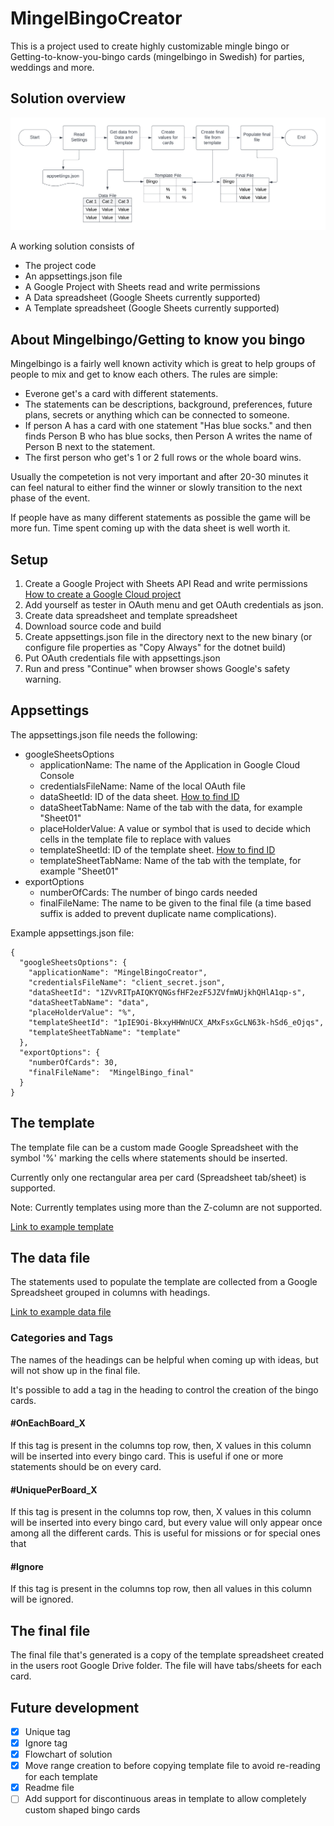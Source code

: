 # MingelBingoCreator  

This is a project used to create highly customizable mingle bingo or Getting-to-know-you-bingo cards (mingelbingo in Swedish) for parties, weddings and more.

## Solution overview

![Solution Flowchart](MingelBingo_Flowchart.png)

A working solution consists of
- The project code
- An appsettings.json file
- A Google Project with Sheets read and write permissions 
- A Data spreadsheet (Google Sheets currently supported)
- A Template spreadsheet (Google Sheets currently supported)

## About Mingelbingo/Getting to know you bingo

Mingelbingo is a fairly well known activity which is great to help groups of people to mix and get to know each others.
The rules are simple: 
- Everone get's a card with different statements.
- The statements can be descriptions, background, preferences, future plans, secrets or anything which can be connected to someone.
- If person A has a card with one statement "Has blue socks." and then finds Person B who has blue socks, then Person A writes the name of Person B next to the statement.
- The first person who get's 1 or 2 full rows or the whole board wins.

Usually the competetion is not very important and after 20-30 minutes it can feel natural to either find the winner or slowly transition to the next phase of the event.

If people have as many different statements as possible the game will be more fun. Time spent coming up with the data sheet is well worth it.

## Setup  

1. Create a Google Project with Sheets API Read and write permissions [How to create a Google Cloud project](https://developers.google.com/workspace/guides/create-project)
2. Add yourself as tester in OAuth menu and get OAuth credentials as json. 
3. Create data spreadsheet and template spreadsheet
4. Download source code and build
5. Create appsettings.json file in the directory next to the new binary (or configure file properties as "Copy Always" for the dotnet build)
6. Put OAuth credentials file with appsettings.json
7. Run and press "Continue" when browser shows Google's safety warning.

## Appsettings  

The appsettings.json file needs the following:
- googleSheetsOptions
  - applicationName: The name of the Application in Google Cloud Console
  - credentialsFileName: Name of the local OAuth file
  - dataSheetId: ID of the data sheet. [How to find ID](https://developers.google.com/sheets/api/guides/concepts)
  - dataSheetTabName: Name of the tab with the data, for example "Sheet01"
  - placeHolderValue: A value or symbol that is used to decide which cells in the template file to replace with values
  - templateSheetId: ID of the template sheet. [How to find ID](https://developers.google.com/sheets/api/guides/concepts)
  - templateSheetTabName: Name of the tab with the template, for example "Sheet01"
- exportOptions
  - numberOfCards: The number of bingo cards needed
  - finalFileName: The name to be given to the final file (a time based suffix is added to prevent duplicate name complications).

Example appsettings.json file:

```
{
  "googleSheetsOptions": {
    "applicationName": "MingelBingoCreator",
    "credentialsFileName": "client_secret.json",
    "dataSheetId": "1ZVvRITpAIQKYQNGsfHF2ezF5JZVfmWUjkhQHlA1qp-s",
    "dataSheetTabName": "data",
    "placeHolderValue": "%",
    "templateSheetId": "1pIE9Oi-BkxyHHWnUCX_AMxFsxGcLN63k-hSd6_eOjqs",
    "templateSheetTabName": "template"
  },
  "exportOptions": {
    "numberOfCards": 30,
    "finalFileName":  "MingelBingo_final"
  }
}
```

## The template  

The template file can be a custom made Google Spreadsheet with the symbol '%' marking the cells where statements should be inserted.

Currently only one rectangular area per card (Spreadsheet tab/sheet) is supported.

Note: Currently templates using more than the Z-column are not supported.

[Link to example template](https://docs.google.com/spreadsheets/d/1pIE9Oi-BkxyHHWnUCX_AMxFsxGcLN63k-hSd6_eOjqs/edit#gid=0)

## The data file  

The statements used to populate the template are collected from a Google Spreadsheet grouped in columns with headings.

[Link to example data file](https://docs.google.com/spreadsheets/d/1ZVvRITpAIQKYQNGsfHF2ezF5JZVfmWUjkhQHlA1qp-s/edit#gid=0)

### Categories and Tags  

The names of the headings can be helpful when coming up with ideas, but will not show up in the final file.

It's possible to add a tag in the heading to control the creation of the bingo cards. 

#### #OnEachBoard_X  

If this tag is present in the columns top row, then, X values in this column will be inserted into every bingo card.
This is useful if one or more statements should be on every card.

#### #UniquePerBoard_X  

If this tag is present in the columns top row, then, X values in this column will be inserted into every bingo card, but every value will only appear once among all the different cards. 
This is useful for missions or for special ones that 

#### #Ignore  

If this tag is present in the columns top row, then all values in this column will be ignored.

## The final file  

The final file that's generated is a copy of the template spreadsheet created in the users root Google Drive folder. The file will have tabs/sheets for each card.

## Future development  

- [x] Unique tag
- [x] Ignore tag
- [x] Flowchart of solution
- [x] Move range creation to before copying template file to avoid re-reading for each template
- [x] Readme file
- [ ] Add support for discontinuous areas in template to allow completely custom shaped bingo cards